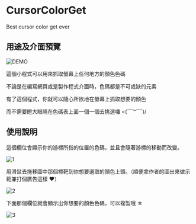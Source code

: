 # CursorColorGet
Best cursor color get ever

## 用途及介面預覽

![DEMO](http://1.bp.blogspot.com/-TyYActPBUXQ/UHT5MQRMOwI/AAAAAAAACVY/4OaPZs7bI-4/s1600/%E6%9C%AA%E5%91%BD%E5%90%8D.png)

這個小程式可以用來抓取螢幕上任何地方的顏色色碼

不論是在編寫網頁或是製作程式介面時，色碼都是不可或缺的元素

有了這個程式，你就可以隨心所欲地在螢幕上抓取想要的顏色

而不需要瞪大眼睛在色碼表上面一個一個去挑選囉 <(￣︶￣)/


## 使用說明


這個欄位會顯示你的游標所指的位置的色碼，並且會隨著游標的移動而改變。

![1](http://2.bp.blogspot.com/-uU3Gty9gzmE/UHUCuN1skXI/AAAAAAAACWQ/ctrSz8ViX4A/s1600/%E6%9C%AA%E5%91%BD%E5%90%8D1.png)

用滑鼠去拖移圖中那個標靶到你想要選取的顏色上頭。（順便拿作者的圖出來做示範兼打個廣告這樣 ❤）

![2](http://4.bp.blogspot.com/-i0nOcOQyevQ/UHUCoaOGr2I/AAAAAAAACWI/-IGrrNsMDGI/s1600/%E6%9C%AA%E5%91%BD%E5%90%8D2.png)

下面那個欄位就會顯示出你想要的顏色色碼，可以複製哦 ☆

![3](http://2.bp.blogspot.com/-vRQ5DnqNGk4/UHUCycm1wrI/AAAAAAAACWY/bDWo-QrDL2s/s1600/%E6%9C%AA%E5%91%BD%E5%90%8D3.png)
